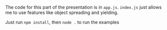 The code for this part of the presentation is in `app.js`. `index.js` just allows me to use features like object spreading and yielding.

Just run `npm install`, then `node .` to run the examples
